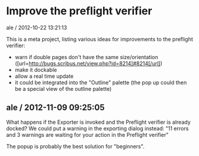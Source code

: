 
# Improve the preflight verifier

ale / 2012-10-22 13:21:13

This is a meta project, listing various ideas for improvements to the preflight verifier:

- warn if double pages don't have the same size/orientation ([url=http://bugs.scribus.net/view.php?id=8214]#8214[/url])
- make it dockable
- allow a real time update
- it could be integrated into the "Outline" palette (the pop up could then be a special view of the outline palette)

## ale / 2012-11-09 09:25:05

What happens if the Exporter is invoked and the Preflight verifier is already docked?
We could put a warning in the exporting dialog instead: "11 errors and 3 warnings are waiting for your action in the Preflight verifier"

The popup is probably the best solution for "beginners".
